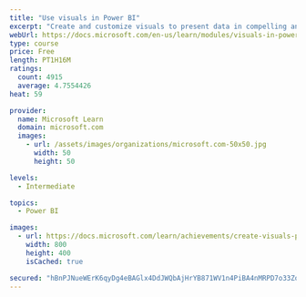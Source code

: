 ```yaml
---
title: "Use visuals in Power BI"
excerpt: "Create and customize visuals to present data in compelling and insightful ways."
webUrl: https://docs.microsoft.com/en-us/learn/modules/visuals-in-power-bi/
type: course
price: Free
length: PT1H16M
ratings:
  count: 4915
  average: 4.7554426
heat: 59

provider:
  name: Microsoft Learn
  domain: microsoft.com
  images:
    - url: /assets/images/organizations/microsoft.com-50x50.jpg
      width: 50
      height: 50

levels:
  - Intermediate

topics:
  - Power BI

images:
  - url: https://docs.microsoft.com/learn/achievements/create-visuals-power-bi-desktop-social.png
    width: 800
    height: 400
    isCached: true

secured: "hBnPJNueWErK6qyDg4eBAGlx4DdJWQbAjHrYB871WV1n4PiBA4nMRPD7o33ZoVimbRIaFMUZQV5OLhyRqJV34yMdr/HLjTQRz06CX9GO/EjU0EXB/kjiG+P0IzFJ+FYdXr7z+pSHdHQRfElxw6+BgdB11IoYwGcfaLQUyQjGEr4JLQtb8S8/9VL3IeJ/ZEMNsUf6/Wv7InWE1LDTZG3jR/jP5tt6zoowna2jOWIJjrPArvosq4B47dt9qehzJ39cDnfFJIbXInr3OtNBZ8lZ16sxUlFFAJVul3r3THpSkAN3YO0EPBNOTAvu+KjmgXXAxWTBpVfa1Am/gtmSiQOIKdTzkgMxosQZ1ByrQuPYdV0tu4YhKP/w2VzyPRzGj8fwd3kkcIfMlPT5Jr589RQhus9XdaUJa/zmtuCKjwTJHQA=;wySjDZpYfXZHjLyrRFh0YA=="
---
```


